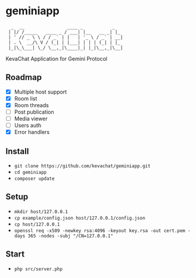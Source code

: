 # geminiapp

```
  _  __                ____ _           _
 | |/ /_____   ____ _ / ___| |__   __ _| |_
 | ' // _ \ \ / / _` | |   | '_ \ / _` | __|
 | . \  __/\ V / (_| | |___| | | | (_| | |_
 |_|\_\___| \_/ \__,_|\____|_| |_|\__,_|\__|

```
KevaChat Application for Gemini Protocol

## Roadmap

* [x] Multiple host support
* [x] Room list
* [x] Room threads
* [ ] Post publication
* [ ] Media viewer
* [ ] Users auth
* [x] Error handlers

## Install

* `git clone https://github.com/kevachat/geminiapp.git`
* `cd geminiapp`
* `composer update`

## Setup

* `mkdir host/127.0.0.1`
* `cp example/config.json host/127.0.0.1/config.json`
* `cp host/127.0.0.1`
* `openssl req -x509 -newkey rsa:4096 -keyout key.rsa -out cert.pem -days 365 -nodes -subj "/CN=127.0.0.1"`

## Start

* `php src/server.php`